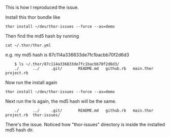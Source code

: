 This is how I reproduced the issue.

Install this thor bundle like

    thor install ~/dev/thor-issues --force --as=demo

Then find the md5 hash by running

    cat ~/.thor/thor.yml

e.g. my md5 hash is 87c114a336833de7fc1bacbb70f2d6d3

		$ ls ~/.thor/87c114a336833de7fc1bacbb70f2d6d3/
		./		../		.git/		README.md	github.rb	main.thor	project.rb

Now run the install again

    thor install ~/dev/thor-issues --force --as=demo

Next run the ls again, the md5 hash will be the same.

		./		../		.git/		README.md	github.rb	main.thor	project.rb	thor-issues/

There's the issue. Noticed how "thor-issues" directory is inside the installed md5 hash dir.